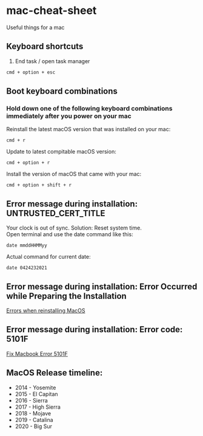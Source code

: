 # mac-cheat-sheet

Useful things for a mac

## Keyboard shortcuts
1) End task / open task manager
```sh
cmd + option + esc
```

## Boot keyboard combinations
### Hold down one of the following keyboard combinations immediately after you power on your mac

Reinstall the latest macOS version that was installed on your mac:
```
cmd + r
```

Update to latest compitable macOS version:
```
cmd + option + r
```

Install the version of macOS that came with your mac:
```
cmd + option + shift + r
```

## Error message during installation: UNTRUSTED_CERT_TITLE  
Your clock is out of sync. Solution: Reset system time.  
Open terminal and use the date command like this:
```
date mmddHHMMyy
```
Actual command for current date:
```
date 0424232021
```

## Error message during installation: Error Occurred while Preparing the Installation
[Errors when reinstalling MacOS](https://macreports.com/an-error-occurred-while-preparing-the-installation-fix/)


## Error message during installation: Error code: 5101F
[Fix Macbook Error 5101F](https://appletoolbox.com/fix-macbook-error-5101f/)

## MacOS Release timeline:
* 2014 - Yosemite
* 2015 - El Capitan
* 2016 - Sierra
* 2017 - High Sierra
* 2018 - Mojave
* 2019 - Catalina
* 2020 - Big Sur

